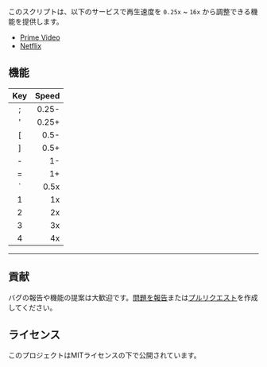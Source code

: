 このスクリプトは、以下のサービスで再生速度を `0.25x` ~ `16x` から調整できる機能を提供します。

- [Prime Video](https://amazon.com/gp/video/storefront)
- [Netflix](https://netflix.com)

## 機能

| Key | Speed |
| :-: | ----: |
|  ;  | 0.25- |
|  '  | 0.25+ |
|  [  |  0.5- |
|  ]  |  0.5+ |
|  -  |    1- |
|  =  |    1+ |
|  `  |  0.5x |
|  1  |    1x |
|  2  |    2x |
|  3  |    3x |
|  4  |    4x |

---

## 貢献

バグの報告や機能の提案は大歓迎です。[問題を報告](https://github.com/yossy17/stream-speeder/issues)または[プルリクエスト](https://github.com/yossy17/stream-speeder/pulls)を作成してください。

## ライセンス

このプロジェクトはMITライセンスの下で公開されています。
